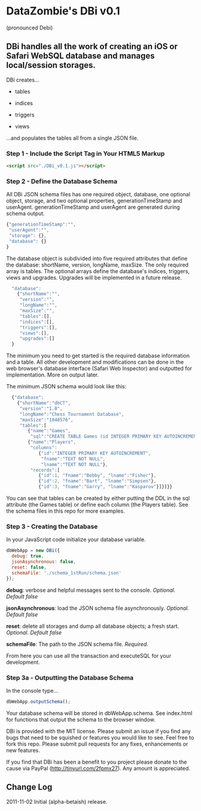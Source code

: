 # DataZombie's DBi v0.1
(pronounced Debi)

## DBi handles all the work of creating an iOS or Safari WebSQL database and manages local/session storages.

DBi creates...

* tables

* indices

* triggers

* views

...and populates the tables all from a single JSON file.

### Step 1 - Include the Script Tag in Your HTML5 Markup

``` html
<script src="./DBi_v0.1.js"></script>
```

### Step 2 - Define the Database Schema
All DBi JSON schema files has one required object, database, one optional object, storage, and two optional properties, generationTimeStamp and userAgent. generationTimeStamp and userAgent are generated during schema output.

``` js
{"generationTimeStamp":"",
 "userAgent":"",
 "storage": {},
 "database": {}
}
```

The database object is subdivided into five required attributes that define the database: shortName, version, longName, maxSize. The only required array is tables. The optional arrays define the database's indices, triggers, views and upgrades. Upgrades will be implemented in a future release.

``` js
  "database":
    {"shortName":"",
     "version":"",
     "longName":"",
     "maxSize":"",
     "tables":[],
     "indices":[],
     "triggers":[],
     "views":[],
     "upgrades":[]
  }
```

The minimum you need to get started is the required database information and a table. All other development and modifications can be done in the web browser's database interface (Safari Web Inspector) and outputted for implementation. More on output later.

The minimum JSON schema would look like this:

``` js
  {"database":
    {"shortName":"dbCT",
     "version":"1.0",
     "longName":"Chess Tournament Database",
     "maxSize":"1048576",
     "tables":[
        {"name":"Games",
         "sql":"CREATE TABLE Games (id INTEGER PRIMARY KEY AUTOINCREMENT,gamename TEXT,weight REAL DEFAULT .10 CHECK (weight<=1));"},
        {"name":"Players",
         "columns":
            {"id":"INTEGER PRIMARY KEY AUTOINCREMENT",
             "fname":"TEXT NOT NULL",
             "lname":"TEXT NOT NULL"},
         "records":[
            {"id":1, "fname":"Bobby", "lname":"Fisher"},
            {"id":2, "fname":"Bart", "lname":"Simpsen"},
            {"id":3, "fname":"Garry", "lname":"Kasparov"}]}]}}
```

You can see that tables can be created by either putting the DDL in the sql attribute (the Games table) or define each column (the Players table). See the schema files in this repo for more examples.

### Step 3 - Creating the Database
In your JavaScript code initialize your database variable.

``` js
dbWebApp = new DBi({
  debug: true,
  jsonAsynchronous: false,
  reset: false,
  schemaFile: './schema_1stRun/schema.json'
});
```

__debug__: verbose and helpful messages sent to the console. _Optional. Default false_

__jsonAsynchronous__: load the JSON schema file asynchronously. _Optional. Default false_

__reset__: delete all storages and dump all database objects; a fresh start. _Optional. Default false_

__schemaFile__: The path to the JSON schema file. _Required._

From here you can use all the transaction and executeSQL for your development.

### Step 3a - Outputting the Database Schema
In the console type...

``` js
dbWebApp.outputSchema();
```

Your database schema will be stored in dbWebApp.schema. See index.html for functions that output the schema to the browser window.


DBi is provided with the MIT license. Please submit an issue if you find any bugs that need to be squished or features you would like to see. Feel free to fork this repo. Please submit pull requests for any fixes, enhancements or new features.

If you find that DBi has been a benefit to you project please donate to the cause via PayPal (http://tinyurl.com/2fpmx27). Any amount is appreciated.

## Change Log
2011-11-02 Initial (alpha-betaish) release.

